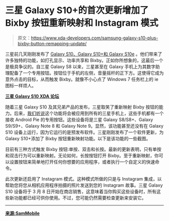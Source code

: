 # 三星 Galaxy S10+的首次更新增加了 Bixby 按钮重新映射和 Instagram 模式

> 原文：<https://www.xda-developers.com/samsung-galaxy-s10-plus-bixby-button-remapping-update/>

三星前几天刚刚发布了 [Galaxy S10、Galaxy S10+和 Galaxy S10e](https://www.xda-developers.com/samsung-galaxy-s10-s10-and-s10e-launch-with-the-snapdragon-855-ultrasonic-in-display-fingerprint-scanners-reverse-wireless-charging-and-a-whole-lot-more/) 。他们带来了许多独特的功能，如打孔显示、功率共享和 Bixby。正如你所想象的，这最后一个是极具争议的。自三星 Galaxy S8 以来，三星甚至在 Galaxy 手机上为其数字助理配备了一个专用按钮。按钮位于手机的左侧，音量摇杆的正下方。这使得它成为意外点击的目标，从而触发 Bixby。就像不小心点了 Windows 7 任务栏上的 ie 图标一样烦人。

[**三星 Galaxy S10 XDA 论坛**](https://forum.xda-developers.com/galaxy-s10)

随着三星 Galaxy S10 及其兄弟产品的发布，三星取笑了重新映射 Bixby 按钮的能力。后来，[我们听说](https://www.xda-developers.com/samung-galaxy-note-9-bixby-remapping/)这个功能将会被应用到所有的三星手机上，这些手机都有一个接收 Android Pie 的专用按钮。这些设备将是三星 Galaxy S8/S8+、Galaxy S9/S9+、Galaxy Note 8 和 Galaxy Note 9。显然，该功能甚至还没有在 Galaxy S10 设备上运行，因为它运行的是预发布软件。三星刚刚发布了一个软件更新，为 Galaxy S10+添加了 Bixby 按钮重新映射功能。以下是该功能的一些截图。

目前有三种方式触发 Bixby 按钮:单按、双击和长按。最新的更新表明，只有单按和双击行为可以重新映射。无论如何，长按按钮打开 Bixby。至于重新映射，你可以设置按钮来简单地打开任何你想要的应用程序，或者执行一个自定义的快速命令。

此次更新还启用了 Instagram 模式。这种模式所做的只是与 Instagram 集成，以帮助您将您从相机应用程序拍摄的照片发送到您的 Instagram 故事。三星 Galaxy S10 设备将于 3 月 8 日开始在商店销售，这意味着当你购买这些设备时，所有这些新功能都已经可供你使用。不过，您可能仍然需要检查更新来安装它。

* * *

[**来源:SamMobile**](https://www.sammobile.com/2019/02/27/remap-bixby-key-galaxy-s10-instagram-mode)
